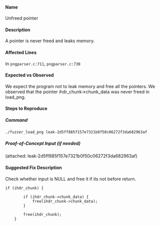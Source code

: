 #### Name
Unfreed pointer

#### Description

A pointer is never freed and leaks memory.

#### Affected Lines
In `pngparser.c:711`, `pngparser.c:730`

#### Expected vs Observed
We expect the program not to leak memory and free all the pointers. We observed that the pointer ihdr_chunk->chunk_data was never freed in load_png.

#### Steps to Reproduce

##### Command

```
./fuzzer_load_png leak-2d5ff885f157e7321b0f50c06272f3da682963af
```
##### Proof-of-Concept Input (if needed)
(attached: leak-2d5ff885f157e7321b0f50c06272f3da682963af)

#### Suggested Fix Description
Check whether input is NULL and free it if its not before return.
```
if (ihdr_chunk) {
        
        if (ihdr_chunk->chunk_data) {
            free(ihdr_chunk->chunk_data);
        }

        free(ihdr_chunk);
    }
```